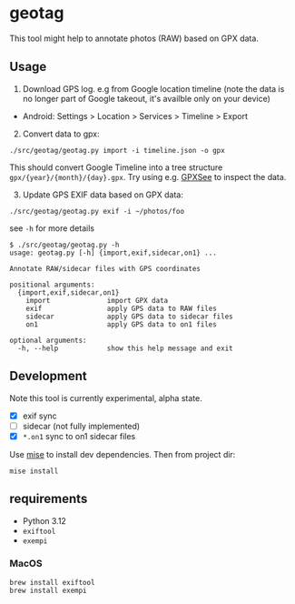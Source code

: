 # geotag

This tool might help to annotate photos (RAW) based on GPX data.

## Usage

 1. Download GPS log. e.g from Google location timeline (note the data is no longer part of Google takeout, it's availble only on your device)
   - Android: Settings > Location > Services > Timeline > Export
 2. Convert data to gpx:
```
./src/geotag/geotag.py import -i timeline.json -o gpx
```
This should convert Google Timeline into a tree structure `gpx/{year}/{month}/{day}.gpx`. Try using e.g. [GPXSee](https://www.gpxsee.org) to inspect the data.
 
 3. Update GPS EXIF data based on GPX data:
```
./src/geotag/geotag.py exif -i ~/photos/foo
```

see `-h` for more details
```
$ ./src/geotag/geotag.py -h
usage: geotag.py [-h] {import,exif,sidecar,on1} ...

Annotate RAW/sidecar files with GPS coordinates

positional arguments:
  {import,exif,sidecar,on1}
    import              import GPX data
    exif                apply GPS data to RAW files
    sidecar             apply GPS data to sidecar files
    on1                 apply GPS data to on1 files

optional arguments:
  -h, --help            show this help message and exit
```

## Development

Note this tool is currently experimental, alpha state.

 - [x] exif sync
 - [ ] sidecar (not fully implemented)
 - [x] `*.on1` sync to on1 sidecar files
 
Use [mise](https://mise.jdx.dev/getting-started.html) to install dev dependencies. Then from project dir:
```
mise install
```

## requirements

 - Python 3.12
 - `exiftool`
 - `exempi`

### MacOS
```
brew install exiftool
brew install exempi
```
